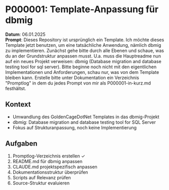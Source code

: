 # P000001: Template-Anpassung für dbmig

**Datum**: 06.01.2025  
**Prompt**: Dieses Repository ist ursprünglich ein Template. Ich möchte dieses Template jetzt benutzen, um eine tatsächliche Anwendung, nämlich dbmig zu implementieren. Zunächst gehe bitte durch alle Ebenen und schaue, was du an der Grundstruktur anpassen musst. U.a. muss die Hauptreadme nun auf ein neues Projekt verweisen: dbmig (Database migration and database testing tool for sql server). Bitte beginne noch nicht mit den eigentlichen Implementationen und Anforderungen, schau nur, was von dem Template bleiben kann. Erstelle bitte unter Dokumentation ein Verzeichnis "Promptlog" in dem du jedes Prompt von mir als P000001-in-kurz.md festhältst.

## Kontext
- Umwandlung des GoldenCageDotNet Templates in das dbmig-Projekt
- dbmig: Database migration and database testing tool for SQL Server
- Fokus auf Strukturanpassung, noch keine Implementierung

## Aufgaben
1. Promptlog-Verzeichnis erstellen ✓
2. README.md für dbmig anpassen
3. CLAUDE.md projektspezifisch anpassen
4. Dokumentationsstruktur überprüfen
5. Scripts auf Relevanz prüfen
6. Source-Struktur evaluieren